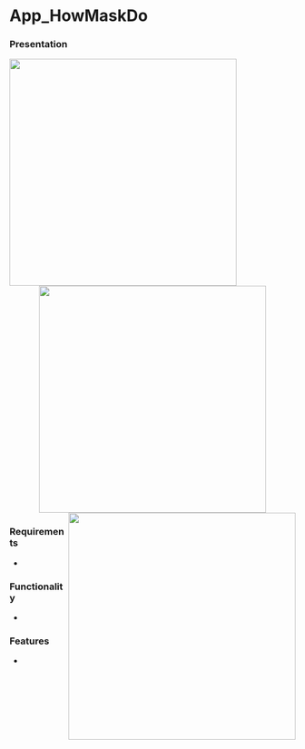 # App_HowMaskDo

### Presentation
<p align="center">
    <img src="/gifs/" height="400" align="left">
    <img height="400" src="/gifs/">
    <img src="/gifs/" height="400" align="right">
</p> 




### Requirements
- 

### Functionality
- 

### Features
- 
